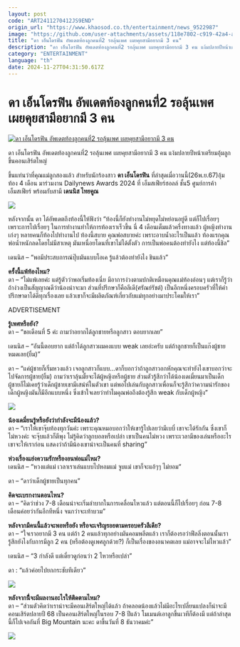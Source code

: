 ```yaml
---
layout: post
code: "ART2411270412JS9END"
origin_url: "https://www.khaosod.co.th/entertainment/news_9522987"
image: "https://github.com/user-attachments/assets/118e7802-c919-42a4-a952-8cd082848fba"
title: "ดา เอ็นโดรฟิน อัพเดตท้องลูกคนที่2 รอลุ้นเพศ เผยคุยสามีอยากมี 3 คน"
description: "ดา เอ็นโดรฟิน อัพเดตท้องลูกคนที่2 รอลุ้นเพศ เผยคุยสามีอยากมี 3 คน แง้มปลายปีหน้าเตรียมอุ้มลูกขึ้นคอนเสิร์ตใหญ่"
category: "ENTERTAINMENT"
language: "th"
date: 2024-11-27T04:31:50.617Z
---
```


# ดา เอ็นโดรฟิน อัพเดตท้องลูกคนที่2 รอลุ้นเพศ เผยคุยสามีอยากมี 3 คน

[![ดา เอ็นโดรฟิน อัพเดตท้องลูกคนที่2 รอลุ้นเพศ เผยคุยสามีอยากมี 3 คน](https://www.khaosod.co.th/wpapp/uploads/2024/11/DADannis-2.jpg "ดา เอ็นโดรฟิน อัพเดตท้องลูกคนที่2 รอลุ้นเพศ เผยคุยสามีอยากมี 3 คน")](https://www.khaosod.co.th/wpapp/uploads/2024/11/DADannis-2.jpg)

ดา เอ็นโดรฟิน อัพเดตท้องลูกคนที่2 รอลุ้นเพศ เผยคุยสามีอยากมี 3 คน แง้มปลายปีหน้าเตรียมอุ้มลูกขึ้นคอนเสิร์ตใหญ่

ขึ้นแท่นว่าที่คุณแม่ลูกสองแล้ว สำหรับนักร้องสาว **ดา เอ็นโดรฟิน** ที่ล่าสุดเมื่อวานนี้(26พ.ย.67)อุ้มท้อง 4 เดือน มาร่วมงาน Dailynews Awards 2024 ที่ เอ็มสเฟียร์ฮอลล์ ชั้น5 ศูนย์การค้าเอ็มสเฟียร์ พร้อมกับสามี **เดนนิส ไทยคูณ**

![](https://www.khaosod.co.th/wpapp/uploads/2024/11/DADannis-1.png)

หลังจากนั้น ดา ได้อัพเดตถึงท้องนี้ให้ฟังว่า “ท้องนี้ก็ยังทำงานไม่หยุดไม่หย่อนอยู่ดี แต่ก็ไปเรื่อยๆ เพราะการไปเรื่อยๆ ในการทำงานทำให้การท้องเราเร็วขึ้น นี่ 4 เดือนเต็มแล้วครึ่งทางแล้ว ผู้หญิงทำงานเก่งๆ หลายคนก็ท้องไปทำงานไป ท้องนี้สบาย คุณพ่อสบายค่ะ เพราะอาบน้ำอะไรเป็นแล้ว ท้องแรกคุณพ่อน้ำหนักลดโดยไม่มีสาเหตุ มันเหนื่อยโดนที่เขาไม่ได้ตั้งตัว การเป็นพ่อคนต้องทำยังไง แต่ท้องนี้ชิล”

เดนนิส – “พอมีประสบการณ์ปุ๊บมันแบบโอเค รู้แล้วต้องทำยังไง ชินแล้ว”

**ครั้งนี้แพ้ท้องไหม?**  
ดา – “ไม่แพ้เลยค่ะ แต่รู้ตัวว่าพอเริ่มท้องเนี่ย มีอาการง่วงตามปกติเหมือนคุณแม่ท้องอ่อนๆ แต่เราก็รู้ว่าถ้าง่วงเป็นสัญญาณดีว่าน้องน่าจะมา ส่วนที่ปรึกษาก็คือลีเดี(ศรัณย์รัชต์) เป็นอีกหนึ่งครอบครัวที่ให้คำปรึกษาดาได้ดีทุกเรื่องเลย แล้วเขาก็จะมีผลิตภัณฑ์เกี่ยวกับแม่ทุกอย่างมาประโคมให้เรา”

ADVERTISEMENT

**รู้เพศหรือยัง?**  
ดา – “ขอเดือนที่ 5 ค่ะ ถามว่าอยากได้ลูกชายหรือลูกสาว ตอบยากเลย”

เดนนิส – “อันนี้ตอบยาก แต่ถ้าได้ลูกสาวผมคงแบบ weak เลยอ่ะครับ แต่ถ้าลูกชายก็เป็นแก๊งผู้ชายหมดเลย(ยิ้ม)”

ดา – “แค่ผู้ชายก็เริ่มหวงแล้ว เจอลูกสาวก็แบบ…ดาก็บอกว่าถ้าลูกสาวอกหักคุณจะทำยังไงเขาบอกว่าจะไปจัดการผู้ชาย(ยิ้ม) ถามว่าเราลุ้นมั้ยจะได้ผู้หญิงหรือผู้ชาย ส่วนตัวรู้สึกว่าได้น้องเดเมี่ยนมาเป็นเด็กผู้ชายก็ไม่เคยรู้ว่าเด็กผู้ชายเขามีเสน่ห์ในตัวเขา แต่พอไปเล่นกับลูกสาวเพื่อนก็จะรู้สึกว่าความน่ารักของเด็กผู้หญิงมันก็มีอีกแบบหนึ่ง ซึ่งเข้าใจเลยว่าทำไมคุณพ่อถึงต้องรู้สึก weak กับเด็กผู้หญิง”

![](https://www.khaosod.co.th/wpapp/uploads/2024/11/DADannis-4.png)

**น้องเดมี่ยนรู้หรือยังว่ากำลังจะมีน้องแล้ว?**  
ดา – “เราให้เขาจุ๊บท้องทุกวันค่ะ เพราะคุณหมอบอกว่าให้เขารู้ไปเลยว่ามีเบบี๋ เขาจะได้รักกัน ซึ่งเขาก็ไม่หวงค่ะ จะจุ๊บแล้วก็ตีพุง ไม่รู้คิดว่าลูกบอลหรือเปล่า เขาเป็นคนไม่หวง เพราะเวลามีของเล่นหรืออะไร เขาจะให้เราก่อน แสดงว่าถ้ามีน้องเขาน่าจะเป็นคนที่ sharing”

**ห่วงเรื่องแย่งความรักหรืองอนพ่อแม่ไหม?**  
เดนนิส – “หวงแต่แม่ เวลาเราเล่นแบบไปหอมแม่ จูบแม่ เขาก็จะแอ้ๆๆ ไม่ยอม“

ดา – “ดาว่าเด็กผู้ชายเป็นทุกคน”

**คิดจะเบรกงานตอนไหน?**  
ดา – “คิดว่าช่วง 7-8 เดือนน่าจะเริ่มลำบากในการเคลื่อนไหวแล้ว แต่ตอนนี้ก็ไปเรื่อยๆ ก่อน 7-8 เดือนค่อยว่ากันอีกทีหนึ่ง จนกว่าจะเท้าบวม”

**หลังจากมีคนนี้แล้วจะพอหรือยัง หรือจะเจริญรอยตามครอบครัวลีเดีย?**  
ดา – “ใจเราอยากมี 3 คน แต่ถ้า 2 คนแล้วทุกอย่างมันคอมพลีตแล้ว เราก็ต้องรอว่าฟีลลิ่งตอนนั้นเรารู้สึกยังไงกับการมีลูก 2 คน (หรือต้องดูเพศลูกด้วย?) ก็เป็นเรื่องของอนาคตเลย แม่อาจจะไม่ไหวแล้ว”

เดนนิส – “3 กำลังดี แต่เดี๋ยวดูก่อนว่า 2 ไหวหรือเปล่า”

ดา : “แล้วค่อยไปยกกระชับทีเดียว”

![](https://www.khaosod.co.th/wpapp/uploads/2024/11/DADannis-2.png)

**หลังจากนี่้จะมีผลงานอะไรให้ติดตามไหม?**  
ดา – “ส่วนตัวคิดว่าเราน่าจะมีคอนเสิร์ตใหญ่ได้แล้ว ถ้าคลอดน้องแล้วไม่มีอะไรเปลี่ยนแปลงก็น่าจะมีคอนเสิร์ตปลายปี 68 เป็นคอนเสิร์ตใหญ่ในรอบ 7-8 ปีแล้ว โมเมนต์เอาลูกขึ้นเวทีก็ต้องมี แต่ถ้าล่าสุดนี้ก็ไปเจอกันที่ Big Mountain นะคะ ดาขึ้นวันที่ 8 ธันวาคมค่ะ”

![](https://www.khaosod.co.th/wpapp/uploads/2024/11/DADannis-3.png)